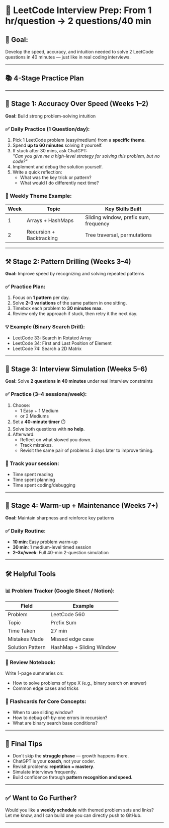 # 🚀 LeetCode Interview Prep: From 1 hr/question → 2 questions/40 min

## 🎯 Goal:
Develop the speed, accuracy, and intuition needed to solve 2 LeetCode questions in 40 minutes — just like in real coding interviews.

---

## 📚 4-Stage Practice Plan

---

## 🌱 Stage 1: Accuracy Over Speed (Weeks 1–2)

**Goal:** Build strong problem-solving intuition

### ✅ Daily Practice (1 Question/day):
1. Pick 1 LeetCode problem (easy/medium) from a **specific theme**.
2. Spend **up to 60 minutes** solving it yourself.
3. If stuck after 30 mins, ask ChatGPT:  
   _"Can you give me a high-level strategy for solving this problem, but no code?"_
4. Implement and debug the solution yourself.
5. Write a quick reflection:
   - What was the key trick or pattern?
   - What would I do differently next time?

### 🧠 Weekly Theme Example:

| Week | Topic                | Key Skills Built                       |
|------|----------------------|----------------------------------------|
| 1    | Arrays + HashMaps    | Sliding window, prefix sum, frequency  |
| 2    | Recursion + Backtracking | Tree traversal, permutations     |

---

## ⚒️ Stage 2: Pattern Drilling (Weeks 3–4)

**Goal:** Improve speed by recognizing and solving repeated patterns

### ✅ Practice Plan:
1. Focus on **1 pattern** per day.
2. Solve **2–3 variations** of the same pattern in one sitting.
3. Timebox each problem to **30 minutes max**.
4. Review only the approach if stuck, then retry it the next day.

### 💡 Example (Binary Search Drill):
- LeetCode 33: Search in Rotated Array
- LeetCode 34: First and Last Position of Element
- LeetCode 74: Search a 2D Matrix

---

## 🧪 Stage 3: Interview Simulation (Weeks 5–6)

**Goal:** Solve **2 questions in 40 minutes** under real interview constraints

### ✅ Practice (3–4 sessions/week):
1. Choose:
   - 1 Easy + 1 Medium  
   - or 2 Mediums
2. Set a **40-minute timer** ⏱️
3. Solve both questions with **no help**.
4. Afterward:
   - Reflect on what slowed you down.
   - Track mistakes.
   - Revisit the same pair of problems 3 days later to improve timing.

### 📌 Track your session:
- Time spent reading
- Time spent planning
- Time spent coding/debugging

---

## 🔁 Stage 4: Warm-up + Maintenance (Weeks 7+)

**Goal:** Maintain sharpness and reinforce key patterns

### ✅ Daily Routine:
- **10 min**: Easy problem warm-up
- **30 min**: 1 medium-level timed session
- **2–3x/week**: Full 40-min 2-question simulation

---

## 🛠️ Helpful Tools

### 📊 Problem Tracker (Google Sheet / Notion):

| Field          | Example                        |
|----------------|--------------------------------|
| Problem        | LeetCode 560                   |
| Topic          | Prefix Sum                     |
| Time Taken     | 27 min                         |
| Mistakes Made  | Missed edge case               |
| Solution Pattern | HashMap + Sliding Window    |

### 📔 Review Notebook:
Write 1-page summaries on:
- How to solve problems of type X (e.g., binary search on answer)
- Common edge cases and tricks

### 🧠 Flashcards for Core Concepts:
- When to use sliding window?
- How to debug off-by-one errors in recursion?
- What are binary search base conditions?

---

## 💬 Final Tips

- Don't skip the **struggle phase** — growth happens there.
- ChatGPT is your **coach**, not your coder.
- Revisit problems: **repetition = mastery**.
- Simulate interviews frequently.
- Build confidence through **pattern recognition and speed.**

---

## ✅ Want to Go Further?

Would you like a **weekly schedule** with themed problem sets and links?  
Let me know, and I can build one you can directly push to GitHub.

---
